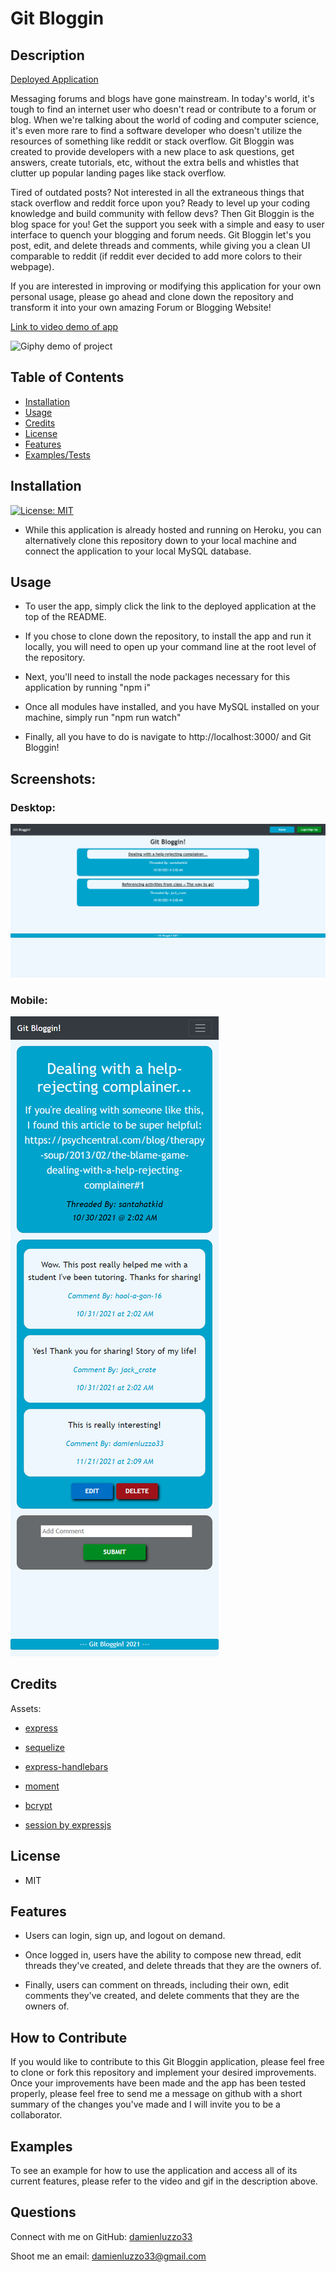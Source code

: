 # Git Bloggin


## Description

[Deployed Application](https://git-bloggin.herokuapp.com/)

Messaging forums and blogs have gone mainstream. In today's world, it's tough to find an internet user who doesn't read or contribute to a forum or blog. When we're talking about the world of coding and computer science, it's even more rare to find a software developer who doesn't utilize the resources of something like reddit or stack overflow. Git Bloggin was created to provide developers with a new place to ask questions, get answers, create tutorials, etc, without the extra bells and whistles that clutter up popular landing pages like stack overflow.

Tired of outdated posts? Not interested in all the extraneous things that stack overflow and reddit force upon you? Ready to level up your coding knowledge and build community with fellow devs? Then Git Bloggin is the blog space for you! Get the support you seek with a simple and easy to user interface to quench your blogging and forum needs. Git Bloggin let's you post, edit, and delete threads and comments, while giving you a clean UI comparable to reddit (if reddit ever decided to add more colors to their webpage).

If you are interested in improving or modifying this application for your own personal usage, please go ahead and clone down the repository and transform it into your own amazing Forum or Blogging Website!

[Link to video demo of app](https://drive.google.com/file/d/1bi82jAaHpahCg91TxA7y30aj6ksFjUrC/view?usp=sharing)

![Giphy demo of project](./public/images/git-bloggin-gif.gif)


## Table of Contents

- [Installation](#installation)
- [Usage](#usage)
- [Credits](#credits)
- [License](#license)
- [Features](#features)
- [Examples/Tests](#examples)


## Installation

[![License: MIT](https://img.shields.io/badge/License-MIT-yellow.svg)](https://opensource.org/licenses/MIT)

- While this application is already hosted and running on Heroku, you can alternatively clone this repository down to your local machine and connect the application to your local MySQL database.


## Usage

- To user the app, simply click the link to the deployed application at the top of the README.

- If you chose to clone down the repository, to install the app and run it locally, you will need to open up your command line at the root level of the repository.

- Next, you'll need to install the node packages necessary for this application by running "npm i"

- Once all modules have installed, and you have MySQL installed on your machine, simply run "npm run watch"

- Finally, all you have to do is navigate to http://localhost:3000/ and Git Bloggin!


## Screenshots:

### Desktop:

![Desktop view of application](./public/images/screenshot_desktop_view.png)

### Mobile:

![Mobile view of application](./public/images/screenshot_mobile_view.png)


## Credits

Assets:

+ [express](https://github.com/expressjs/express)

+ [sequelize](https://sequelize.org/)

+ [express-handlebars](https://github.com/express-handlebars/express-handlebars)

+ [moment](https://momentjs.com/)

+ [bcrypt](https://github.com/kelektiv/node.bcrypt.js)

+ [session by expressjs](https://github.com/expressjs/session)


## License

+ MIT


## Features

+ Users can login, sign up, and logout on demand.

+ Once logged in, users have the ability to compose new thread, edit threads they've created, and delete threads that they are the owners of.

+ Finally, users can comment on threads, including their own, edit comments they've created, and delete comments that they are the owners of.


## How to Contribute

If you would like to contribute to this Git Bloggin application, please feel free to clone or fork this repository and implement your desired improvements. Once your improvements have been made and the app has been tested properly, please feel free to send me a message on github with a short summary of the changes you've made and I will invite you to be a collaborator.


## Examples

To see an example for how to use the application and access all of its current features, please refer to the video and gif in the description above.


## Questions

Connect with me on GitHub: [damienluzzo33](https://www.github.com/damienluzzo33)

Shoot me an email: [damienluzzo33@gmail.com](mailto:damienluzzo33@gmail.com)
